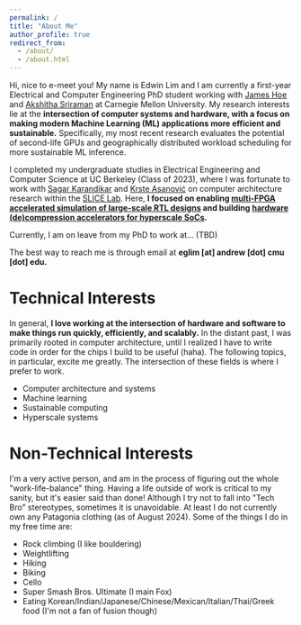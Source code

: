 ```yaml
---
permalink: /
title: "About Me"
author_profile: true
redirect_from: 
  - /about/
  - /about.html
---
```


Hi, nice to e-meet you! My name is Edwin Lim and I am currently a first-year Electrical and Computer Engineering PhD student working with [James Hoe](https://users.ece.cmu.edu/~jhoe/doku/doku.php) and [Akshitha Sriraman](https://users.ece.cmu.edu/~asrirama/) at Carnegie Mellon University. My research interests lie at the **intersection of computer systems and hardware, with a focus on making modern Machine Learning (ML) applications more efficient and sustainable.** Specifically, my most recent research evaluates the potential of second-life GPUs and geographically distributed workload scheduling for more sustainable ML inference.

I completed my undergraduate studies in Electrical Engineering and Computer Science at UC Berkeley (Class of 2023), where I was fortunate to work with [Sagar Karandikar](https://sagark.org/) and [Krste Asanović](https://people.eecs.berkeley.edu/~krste/) on computer architecture research within the [SLICE Lab](https://slice.eecs.berkeley.edu/). Here, **I focused on enabling [multi-FPGA accelerated simulation of large-scale RTL designs](https://people.eecs.berkeley.edu/~ysshao/assets/papers/ISCA2024-FireAxe.pdf) and building [hardware (de)compression accelerators for hyperscale SoCs](https://dl.acm.org/doi/pdf/10.1145/3579371.3589074).**

Currently, I am on leave from my PhD to work at... (TBD)

The best way to reach me is through email at **eglim [at] andrew [dot] cmu [dot] edu.**

Technical Interests
======
In general, **I love working at the intersection of hardware and software to make things run quickly, efficiently, and scalably.** In the distant past, I was primarily rooted in computer architecture, until I realized I have to write code in order for the chips I build to be useful (haha). The following topics, in particular, excite me greatly. The intersection of these fields is where I prefer to work.
- Computer architecture and systems
- Machine learning
- Sustainable computing
- Hyperscale systems

Non-Technical Interests
======
I'm a very active person, and am in the process of figuring out the whole "work-life-balance" thing. Having a life outside of work is critical to my sanity, but it's easier said than done! Although I try not to fall into "Tech Bro" stereotypes, sometimes it is unavoidable. At least I do not currently own any Patagonia clothing (as of August 2024). Some of the things I do in my free time are:
- Rock climbing (I like bouldering)
- Weightlifting
- Hiking
- Biking
- Cello
- Super Smash Bros. Ultimate (I main Fox)
- Eating Korean/Indian/Japanese/Chinese/Mexican/Italian/Thai/Greek food (I'm not a fan of fusion though)
